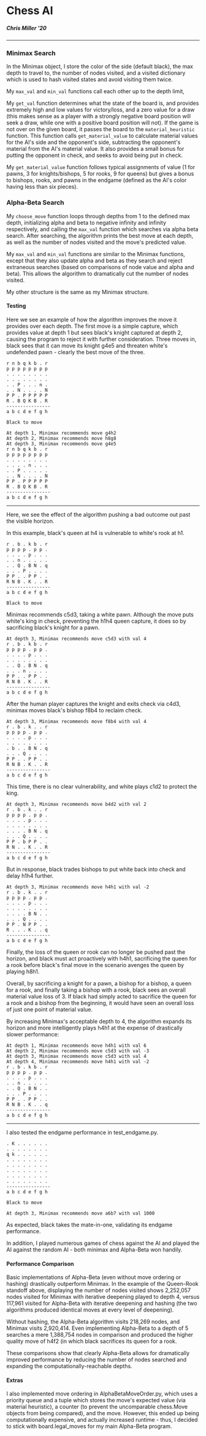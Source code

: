# Chess AI
##### Chris Miller '20
---

### Minimax Search
In the Minimax object, I store the color of the side (default black), the max depth to travel to, the number of nodes visited, and a visited dictionary which is used to hash visited states and avoid visiting them twice. 

My `max_val` and `min_val` functions call each other up to the depth limit, 

My `get_val` function determines what the state of the board is, and provides extremely high and low values for victory/loss, and a zero value for a draw (this makes sense as a player with a strongly negative board position will seek a draw, while one with a positive board position will not). If the game is not over on the given board, it passes the board to the `material_heuristic` function. This function calls `get_material_value` to calculate material values for the AI's side and the opponent's side, subtracting the opponent's material from the AI's material value. It also provides a small bonus for putting the opponent in check, and seeks to avoid being put in check. 

My `get_material_value` function follows typical assignments of value (1 for pawns, 3 for knights/bishops, 5 for rooks, 9 for queens) but gives a bonus to bishops, rooks, and pawns in the endgame (defined as the AI's color having less than six pieces).

### Alpha-Beta Search
My `choose_move` function loops through depths from 1 to the defined max depth, initializing alpha and beta to negative infinity and infinity respectively, and calling the `max_val` function which searches via alpha beta search. After searching, the algorithm prints the best move at each depth, as well as the number of nodes visited and the move's predicted value.

My `max_val` and `min_val` functions are similar to the Minimax functions, except that they also update alpha and beta as they search and reject extraneous searches (based on comparisons of node value and alpha and beta). This allows the algorithm to dramatically cut the number of nodes visited.

My other structure is the same as my Minimax structure.



#### Testing
Here we see an example of how the algorithm improves the move it provides over each depth. The first move is a simple capture, which provides value at depth 1 but sees black's knight captured at depth 2, causing the program to reject it with further consideration. Three moves in, black sees that it can move its knight g4e5 and threaten white's undefended pawn - clearly the best move of the three.

    r n b q k b . r  
    p p p p p p p p  
    . . . . . . . .  
    . . . . . . . .  
    . . P . . . n .  
    . . N . . . . N  
    P P . P P P P P  
    R . B Q K B . R 
    ----------------  
    a b c d e f g h  

    Black to move

    At depth 1, Minimax recommends move g4h2
    At depth 2, Minimax recommends move h8g8
    At depth 3, Minimax recommends move g4e5
    r n b q k b . r
    p p p p p p p p
    . . . . . . . .
    . . . . n . . .
    . . P . . . . .
    . . N . . . . N
    P P . P P P P P
    R . B Q K B . R
    ----------------
    a b c d e f g h
    
---
    
Here, we see the effect of the algorithm pushing a bad outcome out past the visible horizon. 

In this example, black's queen at h4 is vulnerable to white's rook at h1. 

	r . b . k b . r
	p p p p . p p .
	. . . . p . . .
	. . n . . . . .
	. . Q . B N . q
	. . . P . . . .
	P P . . P P . .
	R N B . K . . R
	----------------
	a b c d e f g h
	
	Black to move

Minimax recommends c5d3, taking a white pawn. Although the move puts white's king in check, preventing the h1h4 queen capture, it does so by sacrificing black's knight for a pawn.

	At depth 3, Minimax recommends move c5d3 with val 4
	r . b . k b . r
	p p p p . p p .
	. . . . p . . .
	. . . . . . . .
	. . Q . B N . q
	. . . n . . . .
	P P . . P P . .
	R N B . K . . R
	----------------
	a b c d e f g h
	
After the human player captures the knight and exits check via c4d3, minimax moves black's bishop f8b4 to reclaim check. 
	
	At depth 3, Minimax recommends move f8b4 with val 4
	r . b . k . . r
	p p p p . p p .
	. . . . p . . .
	. . . . . . . .
	. b . . B N . q
	. . . Q . . . .
	P P . . P P . .
	R N B . K . . R
	----------------
	a b c d e f g h
	
This time, there is no clear vulnerability, and white plays c1d2 to protect the king.

	At depth 3, Minimax recommends move b4d2 with val 2
	r . b . k . . r
	p p p p . p p .
	. . . . p . . .
	. . . . . . . .
	. . . . B N . q
	. . . Q . . . .
	P P . b P P . .
	R N . . K . . R
	----------------
	a b c d e f g h
	
But in response, black trades bishops to put white back into check and delay h1h4 further.

	At depth 3, Minimax recommends move h4h1 with val -2
	r . b . k . . r
	p p p p . p p .
	. . . . p . . .
	. . . . . . . .
	. . . . B N . .
	. . . Q . . . .
	P P . N P P . .
	R . . . K . . q
	----------------
	a b c d e f g h

Finally, the loss of the queen or rook can no longer be pushed past the horizon, and black must act proactively with h4h1, sacrificing the queen for a rook before black's final move in the scenario avenges the queen by playing h8h1.

Overall, by sacrificing a knight for a pawn, a bishop for a bishop, a queen for a rook, and finally taking a bishop with a rook, black sees an overall material value loss of 3. If black had simply acted to sacrifice the queen for a rook and a bishop from the beginning, it would have seen an overall loss of just one point of material value. 

By increasing Minimax's acceptable depth to 4, the algorithm expands its horizon and more intelligently plays h4h1 at the expense of drastically slower performance:

	At depth 1, Minimax recommends move h4h1 with val 6
	At depth 2, Minimax recommends move c5d3 with val -3
	At depth 3, Minimax recommends move c5d3 with val 4
	At depth 4, Minimax recommends move h4h1 with val -2
	r . b . k b . r
	p p p p . p p .
	. . . . p . . .
	. . n . . . . .
	. . Q . B N . .
	. . . P . . . .
	P P . . P P . .
	R N B . K . . q
	----------------
	a b c d e f g h
	
---

I also tested the endgame performance in test_endgame.py. 

	. K . . . . . .
	. . . . . . . .
	q k . . . . . .
	. . . . . . . .
	. . . . . . . .
	. . . . . . . .
	. . . . . . . .
	. . . . . . . .
	----------------
	a b c d e f g h
	
	Black to move
	
	At depth 3, Minimax recommends move a6b7 with val 1000

As expected, black takes the mate-in-one, validating its endgame performance.

In addition, I played numerous games of chess against the AI and played the AI against the random AI - both minimax and Alpha-Beta won handily.



#### Performance Comparison

Basic implementations of Alpha-Beta (even without move ordering or hashing) drastically outperform Minimax. In the example of the Queen-Rook standoff above, displaying the number of nodes visited shows 2,252,057 nodes visited for Minimax with iterative deepening played to depth 4, versus 117,961 visited for Alpha-Beta with iterative deepening and hashing (the two algorithms produced identical moves at every level of deepening). 

Without hashing, the Alpha-Beta algorithm visits 218,269 nodes, and Minimax visits 2,920,414. Even implementing Alpha-Beta to a depth of 5 searches a mere 1,388,754 nodes in comparison and produced the higher quality move of h4f2 (in which black sacrifices its queen for a rook.

These comparisons show that clearly Alpha-Beta allows for dramatically improved performance by reducing the number of nodes searched and expanding the computationally-reachable depths.

#### Extras

I also implemented move ordering in AlphaBetaMoveOrder.py, which uses a priority queue and a tuple which stores the move's expected value (via material heuristic), a counter (to prevent the uncomparable chess.Move objects from being compared), and the move. However, this ended up being computationally expensive, and actually increased runtime - thus, I decided to stick with board.legal_moves for my main Alpha-Beta program.